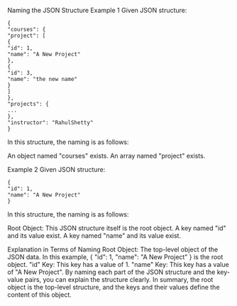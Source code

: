 Naming the JSON Structure
Example 1
Given JSON structure:

    {
    "courses": {
    "project": [
    {
    "id": 1,
    "name": "A New Project"
    },
    {
    "id": 3,
    "name": "the new name"
    }
    ]
    },
    "projects": {
    ...
    },
    "instructor": "RahulShetty"
    }
In this structure, the naming is as follows:

An object named "courses" exists.
An array named "project" exists.

Example 2
Given JSON structure:

    {
    "id": 1,
    "name": "A New Project"
    }
In this structure, the naming is as follows:

Root Object: This JSON structure itself is the root object.
A key named "id" and its value exist.
A key named "name" and its value exist.

Explanation in Terms of Naming
Root Object: 
The top-level object of the JSON data. In this example, { "id": 1, "name": "A New Project" } is 
the root object.
"id" Key: This key has a value of 1.
"name" Key: This key has a value of "A New Project".
By naming each part of the JSON structure and the key-value pairs, you can explain the structure clearly. 
In summary, the root object is the top-level structure, 
and the keys and their values define the content of this object.